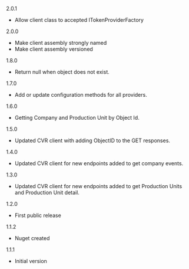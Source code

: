 2.0.1
* Allow client class to accepted ITokenProviderFactory 

2.0.0
* Make client assembly strongly named
* Make client assembly versioned

1.8.0
* Return null when object does not exist.

1.7.0
* Add or update configuration methods for all providers.

1.6.0
* Getting Company and Production Unit by Object Id.

1.5.0
* Updated CVR client with adding ObjectID to the GET responses.

1.4.0
* Updated CVR client for new endpoints added to get company events.

1.3.0
* Updated CVR client for new endpoints added to get Production Units and Production Unit detail.

1.2.0
* First public release

1.1.2
* Nuget created

1.1.1
* Initial version
